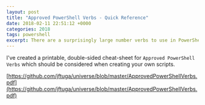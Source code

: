 ```yaml
---
layout: post
title: "Approved PowerShell Verbs - Quick Reference"
date: 2018-02-11 22:51:12 +0000
categories: 2018
tags: powershell
excerpt: There are a surprisingly large number verbs to use in PowerShell. Here is my attempt to document them.
---
```


I've created a printable, double-sided cheat-sheet for `Approved PowerShell Verbs` which
should be considered when creating your own scripts.

[https://github.com/jftuga/universe/blob/master/ApprovedPowerShellVerbs.pdf](https://github.com/jftuga/universe/blob/master/ApprovedPowerShellVerbs.pdf)

